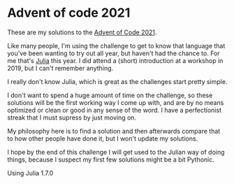 # Advent of code 2021


These are my solutions to the [Advent of Code 2021](https://adventofcode.com/2021).  

Like many people, I'm using the challenge to get to know that language that you've been wanting to try out all year, but haven't had the chance to. For me that's [Julia](https://julialang.org/) this year. I did attend a (short) introduction at a workshop in 2019, but I can't remember anything. 

I really don't know Julia, which is great as the challenges start pretty simple.  

I don't want to spend a huge amount of time on the challenge, so these solutions will be the first working way I come up with, and are by no means optimized or clean or good in any sense of the word. I have a perfectionist streak that I must supress by just moving on.    

My philosophy here is to find a solution and then afterwards compare that to how other people have done it, but I won't update my solutions.   

I hope by the end of this challenge I will get used to the Julian way of doing things, because I suspect my first few solutions might be a bit Pythonic.

Using Julia 1.7.0 



